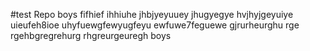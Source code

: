 #test Repo 
boys 
fifhief 
ihhiuhe 
jhbjyeyuuey 
jhugyegye
hvjhyjgeyuiye uieufeh8ioe
uhyfuewgfewyugfeyu
ewfuwe7feguewe
gjrurheurghu rge
rgehbgregrehurg
rhgreurgeuregh
boys

